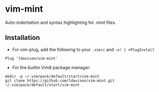 # vim-mint

Auto-indentation and syntax highlighting for .mint files.

## Installation

- For vim-plug, add the following to your `.vimrc` and `:e! | +PlugInstall`

```vim
Plug 'ldavison/vim-mint'
```

- For the builtin Vim8 package manager:

```
mkdir -p ~/.vim/pack/default/start/vim-mint
git clone https://github.com/ldavison/vim-mint.git ~/.vim/pack/default/start/vim-mint
```
